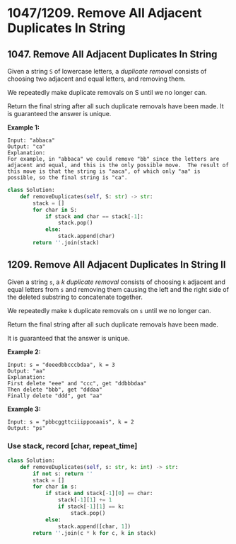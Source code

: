 # 1047/1209. Remove All Adjacent Duplicates In String

## 1047. Remove All Adjacent Duplicates In String

Given a string `S` of lowercase letters, a _duplicate removal_ consists of choosing two adjacent and equal letters, and removing them.

We repeatedly make duplicate removals on S until we no longer can.

Return the final string after all such duplicate removals have been made.  It is guaranteed the answer is unique.

**Example 1:**

```text
Input: "abbaca"
Output: "ca"
Explanation: 
For example, in "abbaca" we could remove "bb" since the letters are adjacent and equal, and this is the only possible move.  The result of this move is that the string is "aaca", of which only "aa" is possible, so the final string is "ca".
```

```python
class Solution:
    def removeDuplicates(self, S: str) -> str:
        stack = []
        for char in S:
            if stack and char == stack[-1]:
                stack.pop()
            else:
                stack.append(char)
        return ''.join(stack)
```

## 1209. Remove All Adjacent Duplicates In String II

Given a string `s`, a _k_ _duplicate removal_ consists of choosing `k` adjacent and equal letters from `s` and removing them causing the left and the right side of the deleted substring to concatenate together.

We repeatedly make `k` duplicate removals on `s` until we no longer can.

Return the final string after all such duplicate removals have been made.

It is guaranteed that the answer is unique.

**Example 2:**

```text
Input: s = "deeedbbcccbdaa", k = 3
Output: "aa"
Explanation: 
First delete "eee" and "ccc", get "ddbbbdaa"
Then delete "bbb", get "dddaa"
Finally delete "ddd", get "aa"
```

**Example 3:**

```text
Input: s = "pbbcggttciiippooaais", k = 2
Output: "ps"
```

### Use stack, record \[char, repeat\_time\]

```python
class Solution:
    def removeDuplicates(self, s: str, k: int) -> str:
        if not s: return ''
        stack = []
        for char in s:
            if stack and stack[-1][0] == char:
                stack[-1][1] += 1
                if stack[-1][1] == k:
                    stack.pop()
            else:
                stack.append([char, 1])
        return ''.join(c * k for c, k in stack)
```

